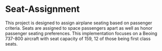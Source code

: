 # Seat-Assignment
This project is designed to assign airplane seating based on passenger criteria. Seats are assigned to space passengers apart as well as honor passenger seating preferences.
This implementation focuses on a Beoing 737-800 aircraft with seat capacity of 159, 12 of those being first class seats.
